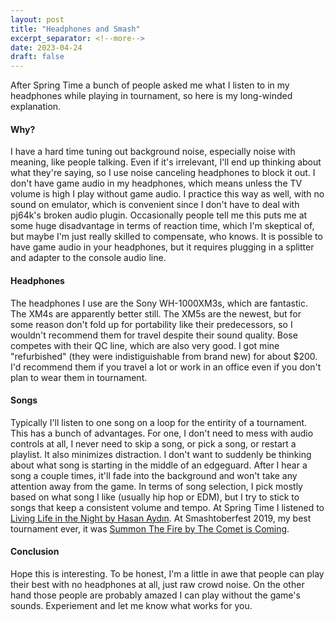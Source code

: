 ```yaml
---
layout: post
title: "Headphones and Smash"
excerpt_separator: <!--more-->
date: 2023-04-24
draft: false
---
```


After Spring Time a bunch of people asked me what I listen to in my headphones while playing in tournament, so here is my long-winded explanation.

#### Why?
I have a hard time tuning out background noise, especially noise with meaning, like people talking. Even if it's irrelevant, I'll end up thinking about what they're saying, so I use noise canceling headphones to block it out. I don't have game audio in my headphones, which means unless the TV volume is high I play without game audio. I practice this way as well, with no sound on emulator, which is convenient since I don't have to deal with pj64k's broken audio plugin. Occasionally people tell me this puts me at some huge disadvantage in terms of reaction time, which I'm skeptical of, but maybe I'm just really skilled to compensate, who knows. It is possible to have game audio in your headphones, but it requires plugging in a splitter and adapter to the console audio line.
<!--more-->

#### Headphones 
The headphones I use are the Sony WH-1000XM3s, which are fantastic. The XM4s are apparently better still. The XM5s are the newest, but for some reason don't fold up for portability like their predecessors, so I wouldn't recommend them for travel despite their sound quality. Bose competes with their QC line, which are also very good. I got mine "refurbished" (they were indistiguishable from brand new) for about $200. I'd recommend them if you travel a lot or work in an office even if you don't plan to wear them in tournament.

#### Songs
Typically I'll listen to one song on a loop for the entirity of a tournament. This has a bunch of advantages. For one, I don't need to mess with audio controls at all, I never need to skip a song, or pick a song, or restart a playlist. It also minimizes distraction. I don't want to suddenly be thinking about what song is starting in the middle of an edgeguard. After I hear a song a couple times, it'll fade into the background and won't take any attention away from the game. In terms of song selection, I pick mostly based on what song I like (usually hip hop or EDM), but I try to stick to songs that keep a consistent volume and tempo. At Spring Time I listened to [Living Life in the Night by Hasan Aydın](https://www.youtube.com/watch?v=cqMne1COHaQ). At Smashtoberfest 2019, my best tournament ever, it was [Summon The Fire by The Comet is Coming](https://www.youtube.com/watch?v=G55GspnNkBo). 

#### Conclusion
Hope this is interesting. To be honest, I'm a little in awe that people can play their best with no headphones at all, just raw crowd noise. On the other hand those people are probably amazed I can play without the game's sounds. Experiement and let me know what works for you.
